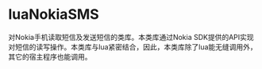 luaNokiaSMS
===========

对Nokia手机读取短信及发送短信的类库。本类库通过Nokia SDK提供的API实现对短信的读写操作。本类库与lua紧密结合，因此，本类库除了lua能无缝调用外，其它的宿主程序也能调用。
